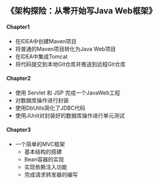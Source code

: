 ## 《架构探险：从零开始写Java Web框架》

#### Chapter1
- 在IDEA中创建Maven项目
- 将普通的Maven项目转化为Java Web项目
- 在IDEA中集成Tomcat
- 将代码提交到本地Git仓库并推送到远程Git仓库

#### Chapter2
- 使用 Servlet 和 JSP 完成一个JavaWeb工程
- 对数据库操作进行封装
- 使用DbUtils简化了JDBC代码
- 使用JUnit对封装好的数据库操作进行单元测试

#### Chapter3
- 一个简单的MVC框架
  - 基本结构的搭建
  - Bean容器的实现
  - 实现依赖注入功能
  - 完成请求转发器的编写
